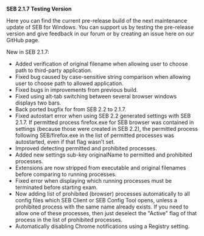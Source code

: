 **SEB 2.1.7 Testing Version**

Here you can find the current pre-release build of the next maintenance update of SEB for Windows. You can support us by testing the pre-release version and give feedback in our forum or by creating an issue here on our GitHub page. 

New in SEB 2.1.7:

- Added verification of original filename when allowing user to choose path to third-party application.
- Fixed bug caused by case-sensitive string comparison when allowing user to choose path to allowed application.
- Fixed bugs in improvements from previous build.
- Fixed using alt-tab switching between several browser windows displays two bars.
- Back ported bugfix for from SEB 2.2 to 2.1.7.
- Fixed autostart error when using SEB 2.2 generated settings with SEB 2.1.7. If permitted process firefox.exe for SEB browser was contained in settings (because those were created in SEB 2.2), the permitted process following SEB/firefox.exe in the list of permitted processes was autostarted, even if that flag wasn’t set.
- Improved detecting permitted and prohibited processes. 
- Added new settings sub-key originalName to permitted and prohibited processes.
- Extensions are now stripped from executable and original filenames before comparing to running processes.
- Fixed error when displaying which running processes must be terminated before starting exam.
- Now adding list of prohibited (browser) processes automatically to all config files which SEB Client or SEB Config Tool opens, unless a prohibited process with the same name already exists. If you need to allow one of these processes, then just deselect the "Active" flag of that process in the list of prohibited processes.
- Automatically disabling Chrome notifications using a Registry setting.